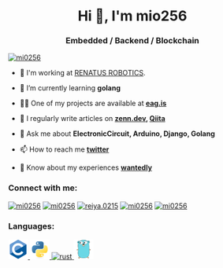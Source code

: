 <h1 align="center">Hi 👋, I'm mio256</h1>
<h3 align="center">Embedded / Backend / Blockchain</h3>

<p align="left"> <a href="https://twitter.com/mi0256" target="blank"><img src="https://img.shields.io/twitter/follow/mi0256?logo=twitter&style=for-the-badge" alt="mi0256" /></a> </p>

- 🔭 I'm working at [RENATUS ROBOTICS](https://www.renatus-robotics.com/).

- 🌱 I’m currently learning **golang**

- 👨‍💻 One of my projects are available at **[eag.is](https://eag.is/)**

- 📝 I regularly write articles on **[zenn.dev](https://zenn.dev/mi0256), [Qiita](https://qiita.com/mio256)**

- 💬 Ask me about **ElectronicCircuit, Arduino, Django, Golang**

- 📫 How to reach me **[twitter](https://twitter.com/mi0256)**

- 📄 Know about my experiences **[wantedly](https://www.wantedly.com/id/mi0256)**

<h3 align="left">Connect with me:</h3>
<p align="left">
<a href="https://twitter.com/mi0256" target="blank"><img align="center" src="https://raw.githubusercontent.com/rahuldkjain/github-profile-readme-generator/master/src/images/icons/Social/twitter.svg" alt="mi0256" height="30" width="40" /></a>
<a href="https://fb.com/mi0256" target="blank"><img align="center" src="https://raw.githubusercontent.com/rahuldkjain/github-profile-readme-generator/master/src/images/icons/Social/facebook.svg" alt="mi0256" height="30" width="40" /></a>
<a href="https://www.instagram.com/reiya.0215/" target="blank"><img align="center" src="https://raw.githubusercontent.com/rahuldkjain/github-profile-readme-generator/master/src/images/icons/Social/instagram.svg" alt="reiya.0215" height="30" width="40" /></a>
<a href="https://linkedin.com/in/mi0256" target="blank"><img align="center" src="https://raw.githubusercontent.com/rahuldkjain/github-profile-readme-generator/master/src/images/icons/Social/linked-in-alt.svg" alt="mi0256" height="30" width="40" /></a>
<a href="https://www.wantedly.com/id/mi0256" target="blank"><img align="center" src="https://d1dlw0u96vqtxd.cloudfront.net/images/shared/wantedly-w-logo-v2.png" alt="mi0256" height="30" width="40" /></a>
</p>

<h3 align="left">Languages:</h3>
<p align="left">
  <a href="https://www.cprogramming.com/" target="_blank" rel="noreferrer"> <img src="https://raw.githubusercontent.com/devicons/devicon/master/icons/c/c-original.svg" alt="c" width="40" height="40"/> </a>
  <a href="https://www.python.org" target="_blank" rel="noreferrer"> <img src="https://raw.githubusercontent.com/devicons/devicon/master/icons/python/python-original.svg" alt="python" width="40" height="40"/> </a>
  <a href="https://www.rust-lang.org" target="_blank" rel="noreferrer"> <img src="https://prev.rust-lang.org/logos/rust-logo-128x128-blk.png" alt="rust" width="40" height="40"/> </a>
  <a href="https://golang.org" target="_blank" rel="noreferrer"> <img src="https://raw.githubusercontent.com/devicons/devicon/master/icons/go/go-original.svg" alt="go" width="40" height="40"/> </a>
</p>
